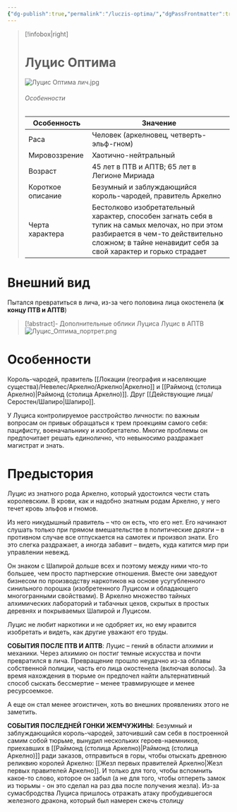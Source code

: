 ```yaml
---
{"dg-publish":true,"permalink":"/luczis-optima/","dgPassFrontmatter":true}
---
```


> [!infobox|right]
> # Луцис Оптима
> ![Луцис Оптима лич.jpg](/img/user/%D0%98%D0%B7%D0%BE%D0%B1%D1%80%D0%B0%D0%B6%D0%B5%D0%BD%D0%B8%D1%8F/%D0%9B%D1%83%D1%86%D0%B8%D1%81%20%D0%9E%D0%BF%D1%82%D0%B8%D0%BC%D0%B0%20%D0%BB%D0%B8%D1%87.jpg)
> ###### Особенности
> | Особенность | Значение |
> | ---- | ---- |
> | Раса | Человек (аркелновец, четверть-эльф-гном)|
> | Мировоззрение | Хаотично-нейтральный |
> | Возраст |45 лет в ПТВ и АПТВ; 65 лет в Легионе Мириада|
> | Короткое описание |Безумный и заблуждающийся король-чародей, правитель Аркелно |
> | Черта характера |Бестолково изобретательный характер, способен загнать себя в тупик на самых мелочах, но при этом разбирается в чем-то действительно сложном; в тайне ненавидит себя за свой характер и горько страдает|


# Внешний вид
Пытался превратиться в лича, из-за чего половина лица окостенела (**к концу ПТВ и АПТВ**)

> [!abstract]- Дополнительные облики Луциса 
>  Луцис в АПТВ ![Луцис_Оптима_портрет.png](/img/user/%D0%98%D0%B7%D0%BE%D0%B1%D1%80%D0%B0%D0%B6%D0%B5%D0%BD%D0%B8%D1%8F/%D0%9B%D1%83%D1%86%D0%B8%D1%81_%D0%9E%D0%BF%D1%82%D0%B8%D0%BC%D0%B0_%D0%BF%D0%BE%D1%80%D1%82%D1%80%D0%B5%D1%82.png)

# Особенности
Король-чародей, правитель [[Локации (география и населяющие существа)/Невелес/Аркелно/Аркелно\|Аркелно]] и [[Раймонд (столица Аркелно)\|Раймонд (столица Аркелно)]]. Друг [[Действующие лица/Серостен/Шапиро\|Шапиро]].

У Луциса контролируемое расстройство личности: по важным вопросам он привык обращаться к трем проекциям самого себя: пацифисту, военачальнику и изобретателю.
Многие проблемы он предпочитает решать единолично, что невыносимо раздражает магистрат и знать.

# Предыстория
Луцис из знатного рода Аркелно, который удостоился чести стать королевским. В крови, как и надобно знатным родам Аркелно, у него течет кровь эльфов и гномов. 

Из него никудышный правитель – что он есть, что его нет. Его начинают слушать только при прямом вмешательстве в политические дрязги – в противном случае все отпускается на самотек и произвол знати. Его это слегка раздражает, а иногда забавит – видеть, куда катится мир при управлении невежд.

Он знаком с Шапирой дольше всех и поэтому между ними что-то большее, чем просто партнерские отношения. Вместе они заведуют бизнесом по производству наркотиков на основе усугубленного синильного порошка (изобретенного Луцисом и обладающего многогранными свойствами). В Аркелно множество тайных алхимических лабораторий и табачных цехов, скрытых в простых деревнях и покрываемых Шапирой и Луцисом.

Луцис не любит наркотики и не одобряет их, но ему нравится изобретать и видеть, как другие уважают его труды.


**СОБЫТИЯ ПОСЛЕ ПТВ И АПТВ**: 
Луцис – гений в области алхимии и механики. Через алхимию он постиг темные искусства и почти превратился в лича. Превращение прошло неудачно из-за облавы собственной полиции, часть его лица окостенела (включая волосы). За время нахождения в тюрьме он предпочел найти альтернативный способ сыскать бессмертие – менее травмирующее и менее ресурсоемкое.

А еще он стал менее эгоистичен, хоть во внешних проявлениях этого не заметить.

**СОБЫТИЯ ПОСЛЕДНЕЙ ГОНКИ ЖЕМЧУЖИНЫ**:
Безумный и заблуждающийся король-чародей, заточивший сам себя в построенной самим собой тюрьме, вынудил нескольких героев-наемников, приехавших в [[Раймонд (столица Аркелно)\|Раймонд (столица Аркелно)]] ради заказов, отправиться в горы, чтобы отыскать древнюю реликвию королей Аркелно: [[Жезл первых правителей Аркелно\|Жезл первых правителей Аркелно]]. И только для того, чтобы вспомнить какое-то слово, которое он забыл (а не для того, чтобы отпереть замок из тюрьмы - он это сделал на раз два после получения жезла). Из-за сумасбродства Луциса пришлось отражать атаку пробудившегося железного дракона, который был намерен сжечь столицу
